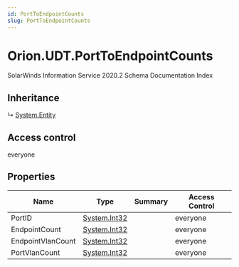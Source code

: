 ```yaml
---
id: PortToEndpointCounts
slug: PortToEndpointCounts
---
```


# Orion.UDT.PortToEndpointCounts

SolarWinds Information Service 2020.2 Schema Documentation Index

## Inheritance

↳ [System.Entity](./../System/Entity)

## Access control

everyone

## Properties

| Name | Type | Summary | Access Control |
| ------ | ------ | ------ | ------ |
| PortID | [System.Int32](https://docs.microsoft.com/en-us/dotnet/api/system.int32) |  | everyone |
| EndpointCount | [System.Int32](https://docs.microsoft.com/en-us/dotnet/api/system.int32) |  | everyone |
| EndpointVlanCount | [System.Int32](https://docs.microsoft.com/en-us/dotnet/api/system.int32) |  | everyone |
| PortVlanCount | [System.Int32](https://docs.microsoft.com/en-us/dotnet/api/system.int32) |  | everyone |

